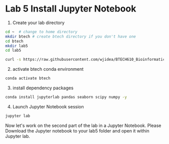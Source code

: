 # Lab 5 Install Jupyter Notebook

1. Create your lab directory

```sh
cd ~  # change to home directory
mkdir btech # create btech directory if you don't have one
cd btech 
mkdir lab5
cd lab5

curl -s https://raw.githubusercontent.com/wjidea/BTECH610_Bioinformatics/refs/heads/main/lab5/lab5_jupyter_notebook.ipynb -o lab5_jupyter_notebook.ipynb
```

2. activate btech conda environment

```sh
conda activate btech
```

3. install dependency packages

```sh
conda install jupyterlab pandas seaborn scipy numpy -y 
```



4. Launch Jupyter Notebook session

```sh
jupyter lab
```

Now let's work on the second part of the lab in a Jupyter Notebook. Please Download the Jupyter notebook to your lab5 folder and open it within Jupyter lab.